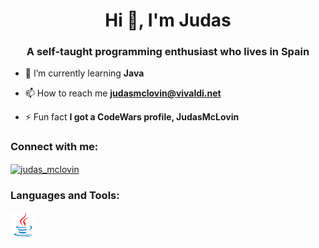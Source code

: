 <h1 align="center">Hi 👋, I'm Judas</h1>
<h3 align="center">A self-taught programming enthusiast who lives in Spain</h3>

- 🌱 I’m currently learning **Java**

- 📫 How to reach me **judasmclovin@vivaldi.net**

- ⚡ Fun fact **I got a CodeWars profile, JudasMcLovin**

<h3 align="left">Connect with me:</h3>
<p align="left">
<a href="https://instagram.com/judas_mclovin" target="blank"><img align="center" src="https://raw.githubusercontent.com/rahuldkjain/github-profile-readme-generator/master/src/images/icons/Social/instagram.svg" alt="judas_mclovin" height="30" width="40" /></a>
</p>

<h3 align="left">Languages and Tools:</h3>
<p align="left"> <a href="https://www.java.com" target="_blank" rel="noreferrer"> <img src="https://raw.githubusercontent.com/devicons/devicon/master/icons/java/java-original.svg" alt="java" width="40" height="40"/> </a> </p>

